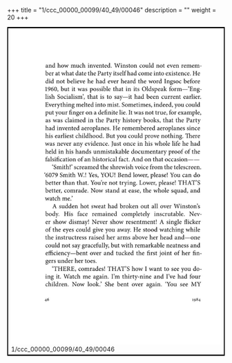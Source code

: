 +++
title = "1/ccc_00000_00099/40_49/00046"
description = ""
weight = 20
+++

<table style="border:2px solid black;max-width:800px;max-height:800px;" 
><tr><td>
<img class="center-fit-jpg"
src="/jpg_/out_jpg_1984__046.jpg">
1/ccc_00000_00099/40_49/00046
</img></td></tr></table>
